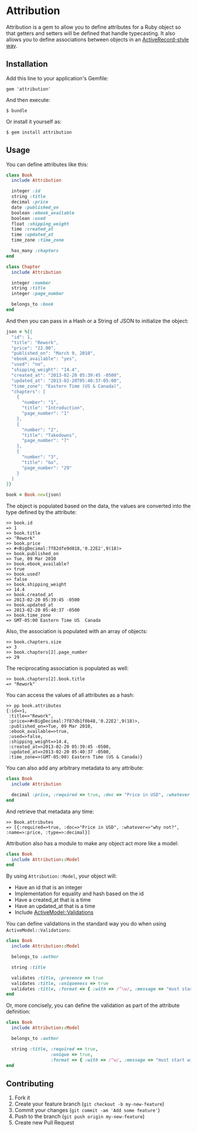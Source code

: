 # Attribution

Attribution is a gem to allow you to define attributes for a Ruby object so that getters and setters will be defined that handle typecasting.  It also allows you to define associations between objects in an [ActiveRecord-style way][ar].

## Installation

Add this line to your application's Gemfile:

    gem 'attribution'

And then execute:

    $ bundle

Or install it yourself as:

    $ gem install attribution

## Usage

You can define attributes like this:

``` ruby
class Book
  include Attribution

  integer :id
  string :title
  decimal :price
  date :published_on
  boolean :ebook_available
  boolean :used
  float :shipping_weight
  time :created_at
  time :updated_at
  time_zone :time_zone

  has_many :chapters
end

class Chapter
  include Attribution

  integer :number
  string :title
  integer :page_number

  belongs_to :book
end
```

And then you can pass in a Hash or a String of JSON to initialize the object:

``` ruby
json = %{{
  "id": 1,
  "title": "Rework",
  "price": "22.00",
  "published_on": "March 9, 2010",
  "ebook_available": "yes",
  "used": "no",
  "shipping_weight": "14.4",
  "created_at": "2013-02-20 05:39:45 -0500",
  "updated_at": "2013-02-20T05:40:37-05:00",
  "time_zone": "Eastern Time (US & Canada)",
  "chapters": [
    {
      "number": "1",
      "title": "Introduction",
      "page_number": "1"
    },
    {
      "number": "2",
      "title": "Takedowns",
      "page_number": "7"
    },
    {
      "number": "3",
      "title": "Go",
      "page_number": "29"
    }
  ]
}}

book = Book.new(json)
```

The object is populated based on the data, the values are converted into the type defined by the attribute:

    >> book.id
    => 1
    >> book.title
    => "Rework"
    >> book.price
    => #<BigDecimal:7f82dfe9d018,'0.22E2',9(18)>
    >> book.published_on
    => Tue, 09 Mar 2010
    >> book.ebook_available?
    => true
    >> book.used?
    => false
    >> book.shipping_weight
    => 14.4
    >> book.created_at
    => 2013-02-20 05:39:45 -0500
    >> book.updated_at
    => 2013-02-20 05:40:37 -0500
    >> book.time_zone
    => GMT-05:00 Eastern Time US  Canada

Also, the association is populated with an array of objects:

    >> book.chapters.size
    => 3
    >> book.chapters[2].page_number
    => 29

The reciprocating association is populated as well:

    >> book.chapters[2].book.title
    => "Rework"

You can access the values of all attributes as a hash:

    >> pp book.attributes
    {:id=>1,
     :title=>"Rework",
     :price=>#<BigDecimal:7f87db1f0b48,'0.22E2',9(18)>,
     :published_on=>Tue, 09 Mar 2010,
     :ebook_available=>true,
     :used=>false,
     :shipping_weight=>14.4,
     :created_at=>2013-02-20 05:39:45 -0500,
     :updated_at=>2013-02-20 05:40:37 -0500,
     :time_zone=>(GMT-05:00) Eastern Time (US & Canada)}

You can also add any arbitrary metadata to any attribute:

``` ruby
class Book
  include Attribution

  decimal :price, :required => true, :doc => "Price in USD", :whatever => "why not?"
end
```

And retrieve that metadata any time:

    >> Book.attributes
    => [{:required=>true, :doc=>"Price in USD", :whatever=>"why not?", :name=>:price, :type=>:decimal}]

Attribution also has a module to make any object act more like a model:

``` ruby
class Book
  include Attribution::Model
end
```

By using `Attribution::Model`, your object will:

* Have an id that is an integer
* Implementation for equality and hash based on the id
* Have a created_at that is a time
* Have an updated_at that is a time
* Include [ActiveModel::Validations][am]

You can define validations in the standard way you do when using `ActiveModel::Validations`:

``` ruby
class Book
  include Attribution::Model

  belongs_to :author

  string :title

  validates :title, :presence => true
  validates :title, :uniqueness => true
  validates :title, :format => { :with => /^\w/, :message => "must start with a letter" }
end
```

Or, more concisely, you can define the validation as part of the attribute definition:

``` ruby
class Book
  include Attribution::Model

  belongs_to :author

  string :title, :required => true,
                 :unique => true,
                 :format => { :with => /^w/, :message => "must start with a letter" }
end
```

## Contributing

1. Fork it
2. Create your feature branch (`git checkout -b my-new-feature`)
3. Commit your changes (`git commit -am 'Add some feature'`)
4. Push to the branch (`git push origin my-new-feature`)
5. Create new Pull Request

[ar]: http://api.rubyonrails.org/classes/ActiveRecord/Associations/ClassMethods.html
[am]: http://rubydoc.info/gems/activemodel
